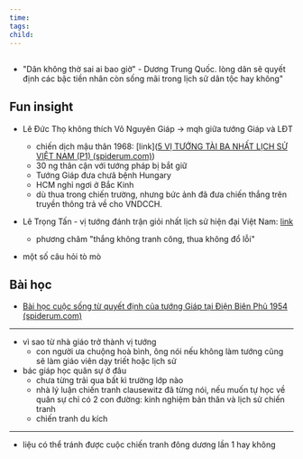 ```yaml
---
time: 
tags: 
child:
---
```

## 
- "Dân không thờ sai ai bao giờ" - Dương Trung Quốc. lòng dân sẽ quyết định các bậc tiền nhân còn sống mãi trong lịch sử dân tộc hay không"

## Fun insight
- Lê Đức Thọ không thích Võ Nguyên Giáp -> mqh giữa tướng Giáp và LĐT
	- chiến dịch mậu thân 1968: [link]([5 VỊ TƯỚNG TÀI BA NHẤT LỊCH SỬ VIỆT NAM (P1) (spiderum.com)](https://spiderum.com/bai-dang/5-VI-TUONG-TAI-BA-NHAT-LICH-SU-VIET-NAM-P1-rct))
	- 30 ng thân cận với tướng pháp bị bắt giữ
	- Tướng Giáp đưa chưã bệnh Hungary
	- HCM nghỉ ngơi ở Bắc Kinh
	- dù thua trong chiến trường, nhưng bức ảnh đã đưa chiến thắng trên truyền thông trả về cho VNDCCH.
- Lê Trọng Tấn - vị tướng đánh trận giỏi nhất lịch sử hiện đại Việt Nam: [link](https://spiderum.com/bai-dang/Dai-tuong-Le-Trong-Tan-Ba-lan-andquotcaiandquot-chi-huy-va-danh-xung-vi-tuong-danh-tran-gioi-nhat-trong-lich-su-hien-dai-Viet-Nam-542) 
	- phương châm "thắng không tranh công, thua không đổ lỗi"

- một số câu hỏi tò mò 

## Bài học
- [Bài học cuộc sống từ quyết định của tướng Giáp tại Điện Biên Phủ 1954 (spiderum.com)](https://spiderum.com/bai-dang/Bai-hoc-cuoc-song-tu-quyet-dinh-cua-tuong-Giap-tai-Dien-Bien-Phu-1954-a2p)

---
- vì sao từ nhà giáo trở thành vị tướng
	- con người ưa chuộng hoà bình, ông nói nếu không làm tướng cũng sẽ làm giáo viên dạy triết hoặc lịch sử
- bác giáp học quân sự ở đâu
	- chưa từng trải qua bất kì trường lớp nào
	- nhà lý luận chiến tranh clausewitz đã từng nói, nếu muốn tự học về quân sự chỉ có 2 con đường: kinh nghiệm bản thân và lịch sử chiến tranh
	- chiến tranh du kích
---
- liệu có thể tránh được cuộc chiến tranh đông dương lần 1 hay không
